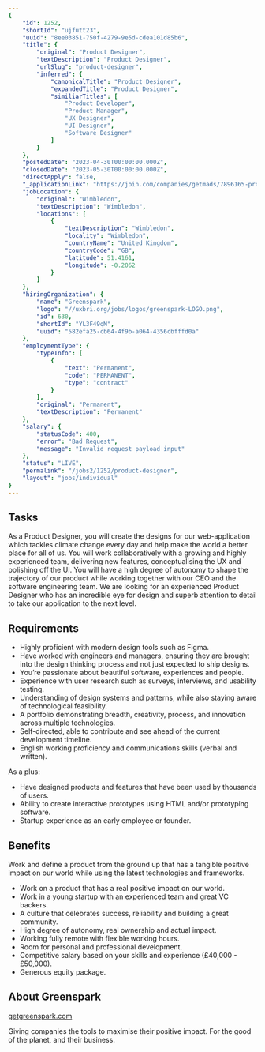```yaml
---
{
	"id": 1252,
	"shortId": "ujfutt23",
	"uuid": "8ee03851-750f-4279-9e5d-cdea101d85b6",
	"title": {
		"original": "Product Designer",
		"textDescription": "Product Designer",
		"urlSlug": "product-designer",
		"inferred": {
			"canonicalTitle": "Product Designer",
			"expandedTitle": "Product Designer",
			"similiarTitles": [
				"Product Developer",
				"Product Manager",
				"UX Designer",
				"UI Designer",
				"Software Designer"
			]
		}
	},
	"postedDate": "2023-04-30T00:00:00.000Z",
	"closedDate": "2023-05-30T00:00:00.000Z",
	"directApply": false,
	"_applicationLink": "https://join.com/companies/getmads/7896165-product-designer#apply-window",
	"jobLocation": {
		"original": "Wimbledon",
		"textDescription": "Wimbledon",
		"locations": [
			{
				"textDescription": "Wimbledon",
				"locality": "Wimbledon",
				"countryName": "United Kingdom",
				"countryCode": "GB",
				"latitude": 51.4161,
				"longitude": -0.2062
			}
		]
	},
	"hiringOrganization": {
		"name": "Greenspark",
		"logo": "//uxbri.org/jobs/logos/greenspark-LOGO.png",
		"id": 630,
		"shortId": "YL3F49qM",
		"uuid": "582efa25-cb64-4f9b-a064-4356cbfffd0a"
	},
	"employmentType": {
		"typeInfo": [
			{
				"text": "Permanent",
				"code": "PERMANENT",
				"type": "contract"
			}
		],
		"original": "Permanent",
		"textDescription": "Permanent"
	},
	"salary": {
		"statusCode": 400,
		"error": "Bad Request",
		"message": "Invalid request payload input"
	},
	"status": "LIVE",
	"permalink": "/jobs2/1252/product-designer",
	"layout": "jobs/individual"
}
---
```

<h2 id="tasks">Tasks</h2>
<p>As a Product Designer, you will create the designs for our web-application which tackles climate change every day and help make the world a better place for all of us. You will work collaboratively with a growing and highly experienced team, delivering new features, conceptualising the UX and polishing off the UI. You will have a high degree of autonomy to shape the trajectory of our product while working together with our CEO and the software engineering team. We are looking for an experienced Product Designer who has an incredible eye for design and superb attention to detail to take our application to the next level.</p>
<h2 id="requirements">Requirements</h2>
<ul>
<li>Highly proficient with modern design tools such as Figma.</li>
<li>Have worked with engineers and managers, ensuring they are brought into the design thinking process and not just expected to ship designs.</li>
<li>You’re passionate about beautiful software, experiences and people.</li>
<li>Experience with user research such as surveys, interviews, and usability testing.</li>
<li>Understanding of design systems and patterns, while also staying aware of technological feasibility.</li>
<li>A portfolio demonstrating breadth, creativity, process, and innovation across multiple technologies.</li>
<li>Self-directed, able to contribute and see ahead of the current development timeline.</li>
<li>English working proficiency and communications skills (verbal and written).</li>
</ul>
<p>As a plus:</p>
<ul>
<li>Have designed products and features that have been used by thousands of users.</li>
<li>Ability to create interactive prototypes using HTML and/or prototyping software.</li>
<li>Startup experience as an early employee or founder.</li>
</ul>
<h2 id="benefits">Benefits</h2>
<p>Work and define a product from the ground up that has a tangible positive impact on our world while using the latest technologies and frameworks.</p>
<ul>
<li>Work on a product that has a real positive impact on our world.</li>
<li>Work in a young startup with an experienced team and great VC backers.</li>
<li>A culture that celebrates success, reliability and building a great community.</li>
<li>High degree of autonomy, real ownership and actual impact.</li>
<li>Working fully remote with flexible working hours.</li>
<li>Room for personal and professional development.</li>
<li>Competitive salary based on your skills and experience (£40,000 - £50,000).</li>
<li>Generous equity package.</li>
</ul>
<h2 id="about-greenspark">About Greenspark</h2>
<p><a href="https://getgreenspark.com/">getgreenspark.com</a></p>
<p>Giving companies the tools to maximise their positive impact. For the good of the planet, and their business.</p>

